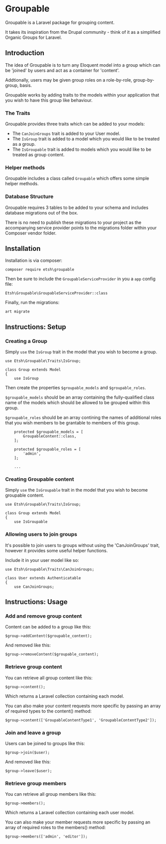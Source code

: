 # Groupable
Groupable is a Laravel package for grouping content.

It takes its inspiration from the Drupal community - think of it as a simplified Organic Groups for Laravel.

## Introduction
The idea of Groupable is to turn any Eloquent model into a group which can be 'joined' by users and act as a container for 'content'.

Addtionally, users may be given group roles on a role-by-role, group-by-group, basis.

Groupable works by adding traits to the models within your application that you wish to have this group like behaviour.

### The Traits
Groupable provides three traits which can be added to your models:

- The `CanJoinGroups` trait is added to your User model.
- The `IsGroup` trait is added to a model which you would like to be treated as a group.
- The `IsGroupable` trait is added to models which you would like to be treated as group content.

### Helper methods
Groupable includes a class called `Groupable` which offers some simple helper methods.

### Database Structure
Groupable requires 3 tables to be added to your schema and includes database migrations out of the box.

There is no need to publish these migrations to your project as the accompanying service provider points to the migrations folder within your Composer vendor folder.

## Installation
Installation is via composer:

```
composer require etsh\groupable
```

Then be sure to include the `GroupableServiceProvider` in you a `app` config file:

```
Etsh\Groupable\GroupableServiceProvider::class
```

Finally, run the migrations:

```
art migrate
```

## Instructions: Setup

### Creating a Group
Simply `use` the `IsGroup` trait in the model that you wish to become a group.

```
use Etsh\Groupable\Traits\IsGroup;

class Group extends Model
{
    use IsGroup
```

Then create the properties `$groupable_models` and `$groupable_roles`.

`$groupable_models` should be an array containing the fully-qualified class name of the models which should be allowed to be grouped within this group.

`$groupable_roles` should be an array contining the names of additional roles that you wish members to be grantable to members of this group.

```
    protected $groupable_models = [
        GroupableContent::class,
    ];

    protected $groupable_roles = [
        'admin',
    ];

    ...
```

### Creating Groupable content
Simply `use` the `IsGroupable` trait in the model that you wish to become groupable content.

```
use Etsh\Groupable\Traits\IsGroup;

class Group extends Model
{
    use IsGroupable
```

### Allowing users to join groups
It's possible to join users to groups without using the 'CanJoinGroups' trait, however it provides some useful helper functions.

Include it in your user model like so:

```
use Etsh\Groupable\Traits\CanJoinGroups;

class User extends Authenticatable
{
    use CanJoinGroups;
```

## Instructions: Usage

### Add and remove group content
Content can be added to a group like this:

```
$group->addContent($groupable_content);
```

And removed like this:

```
$group->removeContent($groupable_content);
```

### Retrieve group content
You can retrieve all group content like this:

```
$group->content();
```

Which returns a Laravel collection containing each model.

You can also make your content requests more specific by passing an array of required types to the content() method:

```
$group->content(['GroupableContentType1', 'GroupableContentType2']);
```

### Join and leave a group
Users can be joined to groups like this:

```
$group->join($user);
```

And removed like this:

```
$group->leave($user);
```

### Retrieve group members
You can retrieve all group members like this:

```
$group->members();
```

Which returns a Laravel collection containing each user model.

You can also make your member requests more specific by passing an array of required roles to the members() method:

```
$group->members(['admin', 'editor']);
```
